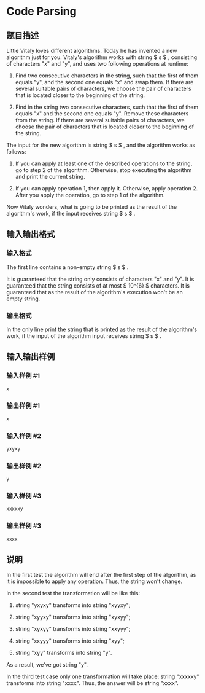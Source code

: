 # Code Parsing

## 题目描述

Little Vitaly loves different algorithms. Today he has invented a new algorithm just for you. Vitaly's algorithm works with string $ s $ , consisting of characters "x" and "y", and uses two following operations at runtime:

1. Find two consecutive characters in the string, such that the first of them equals "y", and the second one equals "x" and swap them. If there are several suitable pairs of characters, we choose the pair of characters that is located closer to the beginning of the string.

2. Find in the string two consecutive characters, such that the first of them equals "x" and the second one equals "y". Remove these characters from the string. If there are several suitable pairs of characters, we choose the pair of characters that is located closer to the beginning of the string.

The input for the new algorithm is string $ s $ , and the algorithm works as follows:

1. If you can apply at least one of the described operations to the string, go to step 2 of the algorithm. Otherwise, stop executing the algorithm and print the current string.

2. If you can apply operation 1, then apply it. Otherwise, apply operation 2. After you apply the operation, go to step 1 of the algorithm.

Now Vitaly wonders, what is going to be printed as the result of the algorithm's work, if the input receives string $ s $ .

## 输入输出格式

### 输入格式

The first line contains a non-empty string $ s $ .

It is guaranteed that the string only consists of characters "x" and "y". It is guaranteed that the string consists of at most $ 10^{6} $ characters. It is guaranteed that as the result of the algorithm's execution won't be an empty string.

### 输出格式

In the only line print the string that is printed as the result of the algorithm's work, if the input of the algorithm input receives string $ s $ .

## 输入输出样例

### 输入样例 #1

```cpp
x

```
### 输出样例 #1

```cpp
x

```
### 输入样例 #2

```cpp
yxyxy

```
### 输出样例 #2

```cpp
y

```
### 输入样例 #3

```cpp
xxxxxy

```
### 输出样例 #3

```cpp
xxxx

```
## 说明

In the first test the algorithm will end after the first step of the algorithm, as it is impossible to apply any operation. Thus, the string won't change.

In the second test the transformation will be like this:

1. string "yxyxy" transforms into string "xyyxy";

2. string "xyyxy" transforms into string "xyxyy";

3. string "xyxyy" transforms into string "xxyyy";

4. string "xxyyy" transforms into string "xyy";

5. string "xyy" transforms into string "y".

As a result, we've got string "y".

In the third test case only one transformation will take place: string "xxxxxy" transforms into string "xxxx". Thus, the answer will be string "xxxx".

